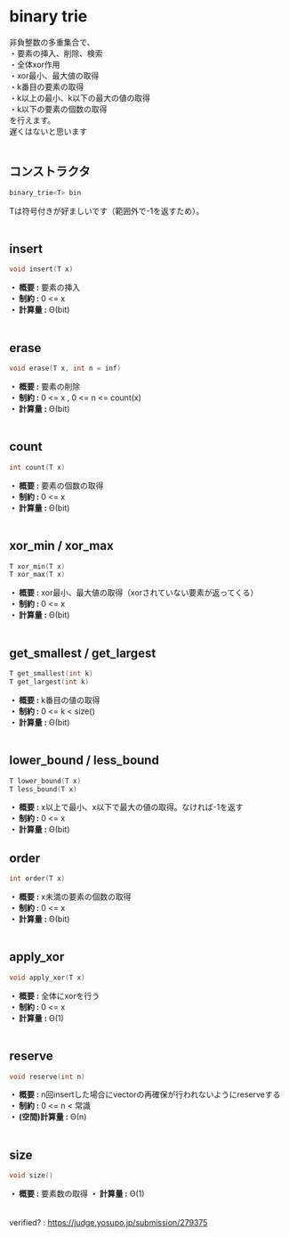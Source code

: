 # binary trie
非負整数の多重集合で、  
・要素の挿入、削除、検索  
・全体xor作用  
・xor最小、最大値の取得  
・k番目の要素の取得  
・k以上の最小、k以下の最大の値の取得  
・k以下の要素の個数の取得  
を行えます。  
遅くはないと思います  
<br>
## コンストラクタ
```cpp
binary_trie<T> bin
```
Tは符号付きが好ましいです（範囲外で-1を返すため）。   
<br>
## insert
```cpp
void insert(T x)
```
**・ 概要 :** 要素の挿入  
**・ 制約 :** 0 <= x  
**・ 計算量 :** Θ(bit)  
<br>
## erase
```cpp
void erase(T x, int n = inf)
```
**・ 概要 :** 要素の削除  
**・ 制約 :** 0 <= x , 0 <= n <= count(x)  
**・ 計算量 :** Θ(bit)  
<br>
## count
```cpp
int count(T x)
```
**・ 概要 :** 要素の個数の取得  
**・ 制約 :** 0 <= x  
**・ 計算量 :** Θ(bit)  
<br>
## xor_min / xor_max
```cpp
T xor_min(T x)
T xor_max(T x)
```
**・ 概要 :** xor最小、最大値の取得（xorされていない要素が返ってくる）  
**・ 制約 :** 0 <= x  
**・ 計算量 :** Θ(bit)  
<br>
## get_smallest / get_largest
```cpp
T get_smallest(int k)
T get_largest(int k)
```
**・ 概要 :** k番目の値の取得  
**・ 制約 :** 0 <= k < size()  
**・ 計算量 :** Θ(bit)  
<br>
## lower_bound / less_bound
```cpp
T lower_bound(T x)
T less_bound(T x)
```
**・ 概要 :** x以上で最小、x以下で最大の値の取得。なければ-1を返す  
**・ 制約 :** 0 <= x  
**・ 計算量 :** Θ(bit) 
<br>
## order
```cpp
int order(T x)
```
**・ 概要 :** x未満の要素の個数の取得  
**・ 制約 :** 0 <= x  
**・ 計算量 :** Θ(bit)   
<br>
## apply_xor
```cpp
void apply_xor(T x)
```
**・ 概要 :** 全体にxorを行う  
**・ 制約 :** 0 <= x  
**・ 計算量 :** Θ(1)  
<br>
## reserve
```cpp
void reserve(int n)
```
**・ 概要 :** n回insertした場合にvectorの再確保が行われないようにreserveする  
**・ 制約 :** 0 <= n < 常識  
**・ (空間)計算量 :** Θ(n)  
<br>
## size
```cpp
void size()
```
**・ 概要 :** 要素数の取得
**・ 計算量 :** Θ(1)  
<br>
<br>
verified? : https://judge.yosupo.jp/submission/279375
